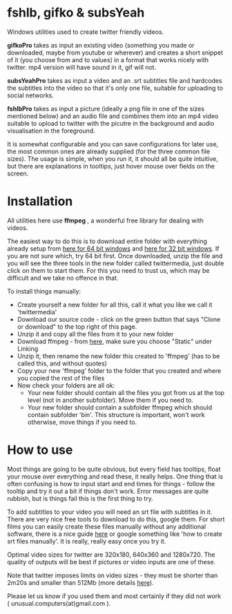# fshlb, gifko & subsYeah

Windows utilities used to create twitter friendly videos. 

__gifkoPro__ takes as input an existing video (something you made or downloaded, maybe from youtube or wherever) and creates a short snippet of it (you choose from and to values) in a format that works nicely with twitter. mp4 version will have sound in it, gif will not.

__subsYeahPro__ takes as input a video and an .srt subtitles file and hardcodes the subtitles into the video so that it's only one file, suitable for uploading to social networks.


__fshlbPro__ takes as input a picture (ideally a png file in one of the sizes mentioned below) and an audio file and combines them into an mp4 video suitable to upload to twitter with the picutre in the background and audio visualisation in the foreground.

It is somewhat configurable and you can save configurations for later use, the most common ones are already supplied (for the three common file sizes).
The usage is simple, when you run it, it should all be quite intuitive, but there are explanations in tooltips, just hover mouse over fields on the screen.

# Installation

All utilities here use __ffmpeg__ , a wonderful free library for dealing with videos. 

The easiest way to do this is to download entire folder with everything already setup from [here for 64 bit windows](https://mega.nz/#!iCAw3KrA!FUajA1wVxBrn7q5lDfJkYMq7wSw7LIb0yxtwd2D7XoA) and [here for 32 bit windows](https://mega.nz/#!aaRAQKzZ!QKuh-gRQYh8zWeHuW38WRA-pxWCdRCgfsU7DaLXtrVo). If you are not sure which, try 64 bit first. Once downloaded, unzip the file and you will see the three tools in the new folder called twittermedia, just double click on them to start them.
For this you need to trust us, which may be difficult and we take no offence in that.

To install things manually:

* Create yourself a new folder for all this, call it what you like we call it 'twittermedia'
* Download our source code - click on the green button that says "Clone or download" to the top right of this page.
* Unzip it and copy all the files from it to your new folder
* Download ffmpeg - from [here](https://ffmpeg.zeranoe.com/builds/), make sure you choose "Static" under Linking
* Unzip it, then rename the new folder this created to 'ffmpeg' (has to be called this, and without quotes)
* Copy your new 'ffmpeg' folder to the folder that you created and where you copied the rest of the files
* Now check your folders are all ok:
    * Your new folder should contain all the files you got from us at the top level (not in another subfolder). Move them if you need to.
    * Your new folder should contain a subfolder ffmpeg which should contain subfolder 'bin'. This structure is important, won't work otherwise, move things if you need to.

# How to use

Most things are going to be quite obvious, but every field has tooltips, float your mouse over everything and read these, it really helps. One thing that is often confusing is how to input start and end times for things - follow the tooltip and try it out a bit if things don't work. Error messages are quite rubbish, but is things fail this is the first thing to try.

To add subtitles to your video you will need an srt file with subtitles in it. There are very nice free tools to download to do this, google them. For short films you can easily create these files manually without any additional software, there is a nice guide [here](https://www.3playmedia.com/2017/03/08/create-srt-file/) or google something like 'how to create srt files manually'. It is really, really easy once you try it. 


Optimal video sizes for twitter are 320x180, 640x360 and 1280x720. The quality of outputs will be best if pictures or video inputs are one of these.

Note that twitter imposes limits on video sizes - they must be shorter than 2m20s and smaller than 512Mb (more details [here](https://support.twitter.com/articles/20172128#video-formats)).


Please let us know if you used them and most certainly if they did not work ( unusual.computers(at)gmail.com ).


